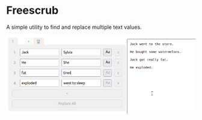 # Freescrub

A simple utility to find and replace multiple text values.

![freescrub](control-groups.gif "Freescrub")